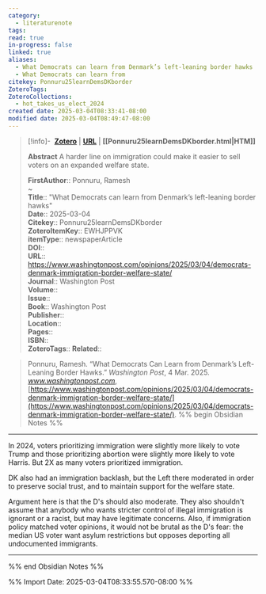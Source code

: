 ```yaml
---
category:
  - literaturenote
tags: 
read: true
in-progress: false
linked: true
aliases:
  - What Democrats can learn from Denmark’s left-leaning border hawks
  - What Democrats can learn from
citekey: Ponnuru25learnDemsDKborder
ZoteroTags: 
ZoteroCollections:
  - hot_takes_us_elect_2024
created date: 2025-03-04T08:33:41-08:00
modified date: 2025-03-04T08:49:47-08:00
---
```


> [!info]- &nbsp;[**Zotero**](zotero://select/library/items/EWHJPPVK)   | [**URL**](https://www.washingtonpost.com/opinions/2025/03/04/democrats-denmark-immigration-border-welfare-state/) | **[[Ponnuru25learnDemsDKborder.html|HTM]]**
>
> 
> **Abstract**
> A harder line on immigration could make it easier to sell voters on an expanded welfare state.
> 
> 
> **FirstAuthor**:: Ponnuru, Ramesh  
~    
> **Title**:: "What Democrats can learn from Denmark’s left-leaning border hawks"  
> **Date**:: 2025-03-04  
> **Citekey**:: Ponnuru25learnDemsDKborder  
> **ZoteroItemKey**:: EWHJPPVK  
> **itemType**:: newspaperArticle  
> **DOI**::   
> **URL**:: https://www.washingtonpost.com/opinions/2025/03/04/democrats-denmark-immigration-border-welfare-state/  
> **Journal**:: Washington Post  
> **Volume**::   
> **Issue**::   
> **Book**:: Washington Post  
> **Publisher**::   
> **Location**::    
> **Pages**::   
> **ISBN**::   
> **ZoteroTags**:: 
> **Related**:: 

> Ponnuru, Ramesh. “What Democrats Can Learn from Denmark’s Left-Leaning Border Hawks.” _Washington Post_, 4 Mar. 2025. _www.washingtonpost.com_, [https://www.washingtonpost.com/opinions/2025/03/04/democrats-denmark-immigration-border-welfare-state/](https://www.washingtonpost.com/opinions/2025/03/04/democrats-denmark-immigration-border-welfare-state/).
%% begin Obsidian Notes %%
___

In 2024, voters prioritizing immigration were slightly more likely to vote Trump and those prioritizing abortion were slightly more likely to vote Harris.  But 2X as many voters  prioritized immigration.  

DK also had an immigration backlash, but the Left there moderated in order to preserve social trust, and to maintain support for the welfare state.  

Argument here is that the D's should also moderate.  They also shouldn't assume that anybody who wants stricter control of illegal immigration is ignorant or a racist, but may have legitimate concerns.  Also, if immigration policy matched voter opinions, it would not be brutal as the D's fear: the median US voter want asylum restrictions but opposes deporting all undocumented immigrants.
___
%% end Obsidian Notes %%


%% Import Date: 2025-03-04T08:33:55.570-08:00 %%
